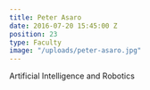 ```yaml
---
title: Peter Asaro
date: 2016-07-20 15:45:00 Z
position: 23
type: Faculty
image: "/uploads/peter-asaro.jpg"
---
```


Artificial Intelligence and Robotics
